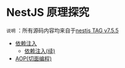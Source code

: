# NestJS 原理探究

`说明` ：所有源码内容均来自于[nestjs TAG v7.5.5](https://github.com/nestjs/nest/tree/v7.5.5)

* [依赖注入](依赖注入/README.md)
  + [依赖注入(续)](依赖注入/续.md)
* [AOP(切面编程)](AOP/README.md)
